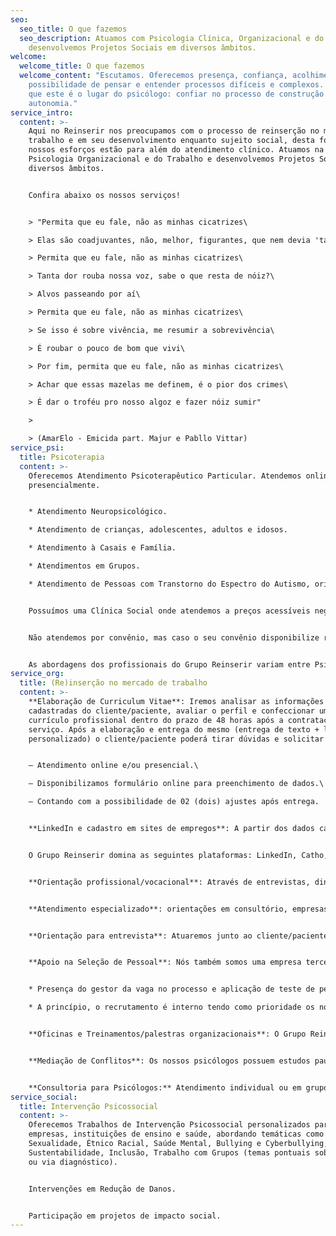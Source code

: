 ```yaml
---
seo:
  seo_title: O que fazemos
  seo_description: Atuamos com Psicologia Clínica, Organizacional e do Trabalho e
    desenvolvemos Projetos Sociais em diversos âmbitos.
welcome:
  welcome_title: O que fazemos
  welcome_content: "Escutamos. Oferecemos presença, confiança, acolhimento e a
    possibilidade de pensar e entender processos difíceis e complexos. Pensamos
    que este é o lugar do psicólogo: confiar no processo de construção de
    autonomia."
service_intro:
  content: >-
    Aqui no Reinserir nos preocupamos com o processo de reinserção no mundo do
    trabalho e em seu desenvolvimento enquanto sujeito social, desta forma,
    nossos esforços estão para além do atendimento clínico. Atuamos na
    Psicologia Organizacional e do Trabalho e desenvolvemos Projetos Sociais em
    diversos âmbitos.


    Confira abaixo os nossos serviços!


    > "Permita que eu fale, não as minhas cicatrizes\

    > Elas são coadjuvantes, não, melhor, figurantes, que nem devia 'tá aqui\

    > Permita que eu fale, não as minhas cicatrizes\

    > Tanta dor rouba nossa voz, sabe o que resta de nóiz?\

    > Alvos passeando por aí\

    > Permita que eu fale, não as minhas cicatrizes\

    > Se isso é sobre vivência, me resumir a sobrevivência\

    > É roubar o pouco de bom que vivi\

    > Por fim, permita que eu fale, não as minhas cicatrizes\

    > Achar que essas mazelas me definem, é o pior dos crimes\

    > É dar o troféu pro nosso algoz e fazer nóiz sumir"

    >

    > (AmarElo - Emicida part. Majur e Pabllo Vittar)
service_psi:
  title: Psicoterapia
  content: >-
    Oferecemos Atendimento Psicoterapêutico Particular. Atendemos online e
    presencialmente.


    * Atendimento Neuropsicológico.

    * Atendimento de crianças, adolescentes, adultos e idosos.

    * Atendimento à Casais e Família.

    * Atendimentos em Grupos.

    * Atendimento de Pessoas com Transtorno do Espectro do Autismo, orientação aos responsáveis, tutores e educadores.


    Possuímos uma Clínica Social onde atendemos a preços acessíveis negros e negras, LGBT+ e mulheres que possuem baixa renda.


    Não atendemos por convênio, mas caso o seu convênio disponibilize reembolso para psicoterapia, nós disponibilizamos todos os documentos necessários.


    As abordagens dos profissionais do Grupo Reinserir variam entre Psicanalítica, Humanista, Analítica, Analítico-comportamental e Histórico-Cultural. Recomendamos verificar esta observação no mini currículo de cada psicólogo.
service_org:
  title: (Re)inserção no mercado de trabalho
  content: >-
    **Elaboração de Curriculum Vitae**: Iremos analisar as informações
    cadastradas do cliente/paciente, avaliar o perfil e confeccionar um
    currículo profissional dentro do prazo de 48 horas após a contratação do
    serviço. Após a elaboração e entrega do mesmo (entrega de texto + layout
    personalizado) o cliente/paciente poderá tirar dúvidas e solicitar ajustes.


    – Atendimento online e/ou presencial.\

    – Disponibilizamos formulário online para preenchimento de dados.\

    – Contando com a possibilidade de 02 (dois) ajustes após entrega.


    **LinkedIn e cadastro em sites de empregos**: A partir dos dados cadastrados do cliente/paciente via formulário online e/ou de forma presencial, iremos realizar o cadastro de informações pessoais e profissionais nos sites de empregos mais visados pelo mercado e de acordo com a demanda do cliente.


    O Grupo Reinserir domina as seguintes plataformas: LinkedIn, Catho, Vagas.com, Infojobs e Curriculum.com.


    **Orientação profissional/vocacional**: Através de entrevistas, dinâmicas e aplicação de testes psicológicos, temos como missão apoiar o cliente/paciente na descoberta de potências e habilidades e caminhar para o encontro de possíveis áreas de trabalho que se encaixem em seus respectivos perfis. A orientação vocacional também é indicada para o processo de transição de carreira! Na clínica Reinserir, utilizamos com frequência o teste psicológico QUATI que irá apontar traços da personalidade de cada indivíduo. O teste possui um manual com uma tabela que relaciona os resultados atingidos, os tipos psicológicos e as profissões que mais se adequam a cada um destes tipos. É importante frisar que o QUATI é um teste psicológico e só pode ser aplicado por profissionais formados em Psicologia.


    **Atendimento especializado**: orientações em consultório, empresas e escolas.


    **Orientação para entrevista**: Atuaremos junto ao cliente/paciente no processo de orientação quanto a entrevistas de emprego: como se comportar durante um processo seletivo, principais perguntas dos recrutadores, vestimenta, entre outros tópicos relevantes na busca pela (re)inserção no mercado de trabalho. Após o atendimento, o cliente/paciente receberá um material de estudos referente a orientação.


    **Apoio na Seleção de Pessoal**: Nós também somos uma empresa terceirizada que presta serviços de Recrutamento e Seleção para empresas parceiras. Iremos apoiar tais empresas no processo de escolha e admissão de candidatos, analisando currículos e perfis com entrevistas presenciais e/ou online.


    * Presença do gestor da vaga no processo e aplicação de teste de personalidade opcional.

    * A princípio, o recrutamento é interno tendo como prioridade os nossos pacientes que estejam desempregados ou queiram mudar de emprego. Caso a vaga não seja fechada desta forma, abriremos para recrutamento externo.


    **Oficinas e Treinamentos/palestras organizacionais**: O Grupo Reinserir também ministra oficinas, a que mais chama a atenção dos nossos clientes/pacientes é a de elaboração de currículos, realizada com frequência na Clínica. Além disto, também fazemos encontros personalizados em empresas, instituições de ensino e saúde e eventos em geral com temáticas pontuais de acordo com as demandas apresentadas pelo cliente ou via diagnóstico organizacional.


    **Mediação de Conflitos**: Os nossos psicólogos possuem estudos pautados nas relações interpessoais, desta forma, aptos para apoiar organizações e/ou instituições de ensino no processo de mediação de conflitos a fim de estabelecer um ambiente harmonioso e relações interpessoais mais saudáveis.


    **Consultoria para Psicólogos:** Atendimento individual ou em grupo para psicólogos recém-formados ou profissionais com interesse na área clínica.
service_social:
  title: Intervenção Psicossocial
  content: >-
    Oferecemos Trabalhos de Intervenção Psicossocial personalizados para
    empresas, instituições de ensino e saúde, abordando temáticas como Gênero e
    Sexualidade, Étnico Racial, Saúde Mental, Bullying e Cyberbullying,
    Sustentabilidade, Inclusão, Trabalho com Grupos (temas pontuais sob demanda
    ou via diagnóstico).


    Intervenções em Redução de Danos.


    Participação em projetos de impacto social.
---
```

